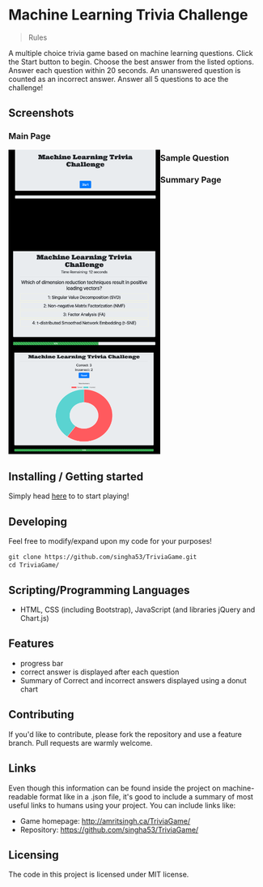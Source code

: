 # Machine Learning Trivia Challenge

> Rules

A multiple choice trivia game based on machine learning questions. Click the Start button to begin. Choose the best answer from the listed options. Answer each question within 20 seconds. An unanswered question is counted as an incorrect answer. Answer all 5 questions to ace the challenge!

## Screenshots

<div> <h3>Main Page</h3>
<img align="left" src = "assets/Images/mainPage.png" width=300px, height=200px>
</div>
<div> <h3>Sample Question</h3>
<img align="left" src = "assets/Images/sampleQuestion.png" width=300px, height=200px>
</div>
<div> <h3>Summary Page</h3>
<img src = "assets/Images/summary.png" width=300px, height=200px>
</div>

## Installing / Getting started

Simply head [here](http://amritsingh.ca/TriviaGame/) to to start playing!

## Developing

Feel free to modify/expand upon my code for your purposes!

```shell
git clone https://github.com/singha53/TriviaGame.git
cd TriviaGame/
```

## Scripting/Programming Languages

- HTML, CSS (including Bootstrap), JavaScript (and libraries jQuery and Chart.js)

## Features

- progress bar
- correct answer is displayed after each question
- Summary of Correct and incorrect answers displayed using a donut chart

## Contributing

If you'd like to contribute, please fork the repository and use a feature
branch. Pull requests are warmly welcome.

## Links

Even though this information can be found inside the project on machine-readable
format like in a .json file, it's good to include a summary of most useful
links to humans using your project. You can include links like:

- Game homepage: http://amritsingh.ca/TriviaGame/
- Repository: https://github.com/singha53/TriviaGame/

## Licensing

The code in this project is licensed under MIT license.
